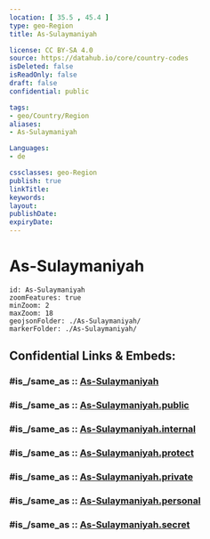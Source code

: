 ```yaml
---
location: [ 35.5 , 45.4 ] 
type: geo-Region
title: As-Sulaymaniyah

license: CC BY-SA 4.0
source: https://datahub.io/core/country-codes
isDeleted: false
isReadOnly: false
draft: false
confidential: public

tags:
- geo/Country/Region
aliases:
- As-Sulaymaniyah

Languages:
- de

cssclasses: geo-Region
publish: true
linkTitle: 
keywords: 
layout: 
publishDate: 
expiryDate: 
---
```


# As-Sulaymaniyah

```leaflet
id: As-Sulaymaniyah
zoomFeatures: true 
minZoom: 2 
maxZoom: 18
geojsonFolder: ./As-Sulaymaniyah/
markerFolder: ./As-Sulaymaniyah/
```


## Confidential Links & Embeds: 

### #is_/same_as :: [As-Sulaymaniyah](/_Standards/Earth/Continent/Asia/Asia~West/Iraq/Provinces~Iraq/As-Sulaymaniyah.md) 

### #is_/same_as :: [As-Sulaymaniyah.public](/_public/Earth/Continent/Asia/Asia~West/Iraq/Provinces~Iraq/As-Sulaymaniyah.public.md) 

### #is_/same_as :: [As-Sulaymaniyah.internal](/_internal/Earth/Continent/Asia/Asia~West/Iraq/Provinces~Iraq/As-Sulaymaniyah.internal.md) 

### #is_/same_as :: [As-Sulaymaniyah.protect](/_protect/Earth/Continent/Asia/Asia~West/Iraq/Provinces~Iraq/As-Sulaymaniyah.protect.md) 

### #is_/same_as :: [As-Sulaymaniyah.private](/_private/Earth/Continent/Asia/Asia~West/Iraq/Provinces~Iraq/As-Sulaymaniyah.private.md) 

### #is_/same_as :: [As-Sulaymaniyah.personal](/_personal/Earth/Continent/Asia/Asia~West/Iraq/Provinces~Iraq/As-Sulaymaniyah.personal.md) 

### #is_/same_as :: [As-Sulaymaniyah.secret](/_secret/Earth/Continent/Asia/Asia~West/Iraq/Provinces~Iraq/As-Sulaymaniyah.secret.md)

